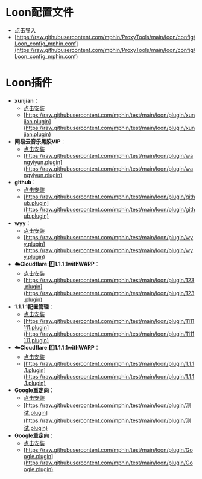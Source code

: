 # Loon配置文件
  - [点击导入](https://www.nsloon.com/openloon/import?sub=https://raw.githubusercontent.com/mphin/ProxyTools/main/loon/config/Loon_config_mphin.conf)
  - [https://raw.githubusercontent.com/mphin/ProxyTools/main/loon/config/Loon_config_mphin.conf](https://raw.githubusercontent.com/mphin/ProxyTools/main/loon/config/Loon_config_mphin.conf)

# Loon插件
- **xunjian**：
  - [点击安装](https://www.nsloon.com/openloon/import?plugin=https://raw.githubusercontent.com/mphin/test/main/loon/plugin/xunjian.plugin)
  - [https://raw.githubusercontent.com/mphin/test/main/loon/plugin/xunjian.plugin](https://raw.githubusercontent.com/mphin/test/main/loon/plugin/xunjian.plugin)
- **网易云音乐黑胶VIP**：
  - [点击安装](https://www.nsloon.com/openloon/import?plugin=https://raw.githubusercontent.com/mphin/test/main/loon/plugin/wangyiyun.plugin)
  - [https://raw.githubusercontent.com/mphin/test/main/loon/plugin/wangyiyun.plugin](https://raw.githubusercontent.com/mphin/test/main/loon/plugin/wangyiyun.plugin)
- **github**：
  - [点击安装](https://www.nsloon.com/openloon/import?plugin=https://raw.githubusercontent.com/mphin/test/main/loon/plugin/github.plugin)
  - [https://raw.githubusercontent.com/mphin/test/main/loon/plugin/github.plugin](https://raw.githubusercontent.com/mphin/test/main/loon/plugin/github.plugin)
- **wyy**：
  - [点击安装](https://www.nsloon.com/openloon/import?plugin=https://raw.githubusercontent.com/mphin/test/main/loon/plugin/wyy.plugin)
  - [https://raw.githubusercontent.com/mphin/test/main/loon/plugin/wyy.plugin](https://raw.githubusercontent.com/mphin/test/main/loon/plugin/wyy.plugin)
- **☁️Cloudflare:1️⃣1.1.1.1withWARP**：
  - [点击安装](https://www.nsloon.com/openloon/import?plugin=https://raw.githubusercontent.com/mphin/test/main/loon/plugin/123.plugin)
  - [https://raw.githubusercontent.com/mphin/test/main/loon/plugin/123.plugin](https://raw.githubusercontent.com/mphin/test/main/loon/plugin/123.plugin)
- **1.1.1.1配置管理**：
  - [点击安装](https://www.nsloon.com/openloon/import?plugin=https://raw.githubusercontent.com/mphin/test/main/loon/plugin/1111111.plugin)
  - [https://raw.githubusercontent.com/mphin/test/main/loon/plugin/1111111.plugin](https://raw.githubusercontent.com/mphin/test/main/loon/plugin/1111111.plugin)
- **☁️Cloudflare:1️⃣1.1.1.1withWARP**：
  - [点击安装](https://www.nsloon.com/openloon/import?plugin=https://raw.githubusercontent.com/mphin/test/main/loon/plugin/1.1.1.1.plugin)
  - [https://raw.githubusercontent.com/mphin/test/main/loon/plugin/1.1.1.1.plugin](https://raw.githubusercontent.com/mphin/test/main/loon/plugin/1.1.1.1.plugin)
- **Google重定向**：
  - [点击安装](https://www.nsloon.com/openloon/import?plugin=https://raw.githubusercontent.com/mphin/test/main/loon/plugin/测试.plugin)
  - [https://raw.githubusercontent.com/mphin/test/main/loon/plugin/测试.plugin](https://raw.githubusercontent.com/mphin/test/main/loon/plugin/测试.plugin)
- **Google重定向**：
  - [点击安装](https://www.nsloon.com/openloon/import?plugin=https://raw.githubusercontent.com/mphin/test/main/loon/plugin/Google.plugin)
  - [https://raw.githubusercontent.com/mphin/test/main/loon/plugin/Google.plugin](https://raw.githubusercontent.com/mphin/test/main/loon/plugin/Google.plugin)

